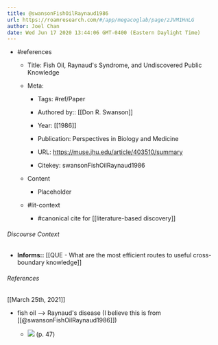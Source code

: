 ```yaml
---
title: @swansonFishOilRaynaud1986
url: https://roamresearch.com/#/app/megacoglab/page/zJVM1HnLG
author: Joel Chan
date: Wed Jun 17 2020 13:44:06 GMT-0400 (Eastern Daylight Time)
---
```


- #references

    - Title: Fish Oil, Raynaud's Syndrome, and Undiscovered Public Knowledge

    - Meta:

        - Tags: #ref/Paper

        - Authored by::  [[Don R. Swanson]]

        - Year: [[1986]]

        - Publication: Perspectives in Biology and Medicine

        - URL: https://muse.jhu.edu/article/403510/summary

        - Citekey: swansonFishOilRaynaud1986

    - Content

        - Placeholder

    - #lit-context

        - #canonical cite for [[literature-based discovery]]

###### Discourse Context

- **Informs::** [[QUE - What are the most efficient routes to useful cross-boundary knowledge]]

###### References

[[March 25th, 2021]]

- fish oil --> Raynaud's disease (I believe this is from [[@swansonFishOilRaynaud1986]])

    - ![](https://firebasestorage.googleapis.com/v0/b/firescript-577a2.appspot.com/o/imgs%2Fapp%2Fmegacoglab%2FoVaBOF7jZ-.png?alt=media&token=959b3bd0-8d39-4a1d-a7f3-838012de2d6a) (p. 47)
